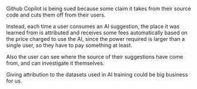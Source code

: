 Github Copilot is being sued because some claim it takes from their source code and cuts them off from their users.

Instead, each time a user consumes an AI suggestion, the place it was learned from is attributed and receives some fees automatically based on the price charged to use the AI, since the power required is larger than a single user, so they have to pay something at least.

Also the user can see where the source of their suggestions have come from, and can investigate it themselves.

Giving attribution to the datasets used in AI training could be big business for us.